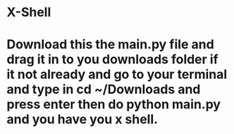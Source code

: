 # X-Shell
# Download this the main.py file and drag it in to you downloads folder if it not already and go to your terminal and type in cd ~/Downloads and press enter then do python main.py and you have you x shell. 
